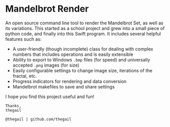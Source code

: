 #  Mandelbrot Render

An open source command line tool to render the Mandelbrot Set, as well as its variations. This started as a school project and grew into a small piece of python code, and finally into this Swift program. It includes several helpful features such as:

* A user-friendly (though incomplete) class for dealing with complex numbers that includes operations and is easily extensible
* Ability to export to Windows `.bmp` files (for speed) and universally accepted `.png` images (for size)
* Easily configurable settings to change image size, iterations of the fractal, etc.
* Progress indicators for rendering and data conversion
* Mandelbrot makefiles to save and share settings

I hope you find this project useful and fun!

	Thanks,
	thegail
	
	@thegail | github.com/thegail
